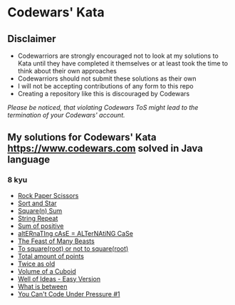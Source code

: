 # Codewars' Kata

## Disclaimer

- Codewarriors are strongly encouraged not to look at my solutions to Kata until they have completed it themselves or at least took the time to think about their own approaches
- Codewarriors should not submit these solutions as their own
- I will not be accepting contributions of any form to this repo
- Creating a repository like this is discouraged by Codewars

_Please be noticed, that violating Codewars ToS might lead to the termination of your Codewars' account._

## My solutions for Codewars' Kata <https://www.codewars.com> solved in Java language

### 8 kyu

- [Rock Paper Scissors](<8%20kyu/Rock%20Paper%20Scissors.java>)
- [Sort and Star](<8%20kyu/Sort%20and%20Star.java>)
- [Square(n) Sum](<8%20kyu/Square(n)%20Sum.java>)
- [String Repeat](<8%20kyu/String%20Repeat.java>)
- [Sum of positive](<8%20kyu/Sum%20of%20positive.java>)
- [altERnaTIng cAsE = ALTerNAtiNG CaSe](<8%20kyu/altERnaTIng%20cAsE%20%3D%20ALTerNAtiNG%20CaSe.java>)
- [The Feast of Many Beasts](<8%20kyu/The%20Feast%20of%20Many%20Beasts.java>)
- [To square(root) or not to square(root)](<8%20kyu/To%20square(root)%20or%20not%20to%20square(root).java>)
- [Total amount of points](<8%20kyu/Total%20amount%20of%20points.java>)
- [Twice as old](<8%20kyu/Twice%20as%20old.java>)
- [Volume of a Cuboid](<8%20kyu/Volume%20of%20a%20Cuboid.java>)
- [Well of Ideas - Easy Version](<8%20kyu/Well%20of%20Ideas%20-%20Easy%20Version.java>)
- [What is between](<8%20kyu/What%20is%20between.java>)
- [You Can't Code Under Pressure #1](<8%20kyu/You%20Cant%20Code%20Under%20Pressure%201.java>)
